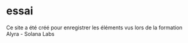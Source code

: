 # essai
Ce site a été créé pour enregistrer les éléments vus lors de la formation Alyra - Solana Labs